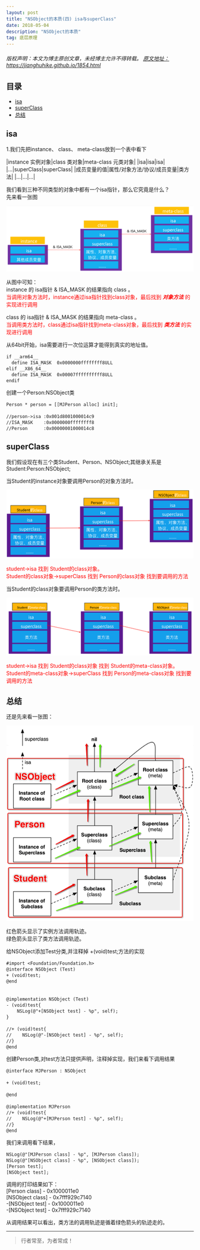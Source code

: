 ```yaml
---
layout: post
title: "NSObject的本质(四) isa与superClass"
date: 2018-05-04
description: "NSObject的本质"
tag: 底层原理
---
```



<h6>
  版权声明：本文为博主原创文章，未经博主允许不得转载。
  <a target="_blank" href="https://jianghuhike.github.io/1854.html">
  原文地址：https://jianghuhike.github.io/1854.html 
  </a>
</h6>




## 目录


- [isa](#content1)   
- [superClass](#content2)   
- [总结](#content3) 



<!-- ************************************************ -->
## <a id="content1"></a>isa
1.我们先把instance、 class、 meta-class放到一个表中看下

|instance 实例对象|class 类对象|meta-class 元类对象|
|isa|isa|isa|
|...|superClass|superClass|
|成员变量的值|属性/对象方法/协议/成员变量|类方法|
|...|...|...|

我们看到三种不同类型的对象中都有一个isa指针，那么它究竟是什么？    
先来看一张图     

<img src="/images/underlying/oc2.png" alt="img">

从图中可知：    
instance 的 isa指针 & ISA_MASK 的结果指向 class 。    
<span style="color:red">当调用对象方法时，instance通过isa指针找到class对象，最后找到 ***对象方法*** 的实现进行调用</span>    


class 的 isa指针 & ISA_MASK 的结果指向 meta-class 。     
<span style="color:red">当调用类方法时，class通过isa指针找到meta-class对象，最后找到 ***类方法*** 的实现进行调用</span>    

从64bit开始，isa需要进行一次位运算才能得到真实的地址值。
```objc
if __arm64__
  define ISA_MASK  0x0000000ffffffff8ULL
elif __X86_64__
  define ISA_MASK  0x00007ffffffffff8ULL
endif
```
创建一个Person:NSObject类
```objc
Person * person = [[MJPerson alloc] init];

//person->isa :0x001d8001000014c9
//ISA_MASK    :0x0000000ffffffff8
//Person      :0x00000001000014c8
```




<!-- ************************************************ -->
## <a id="content2"></a>superClass

我们假设现在有三个类Student、Person、NSObject;其继承关系是Student:Person:NSObject;    

当Student的instance对象要调用Person的对象方法时。

<img src="/images/underlying/oc3.png" alt="img">

<span style='color:red'>student->isa 找到 Student的class对象。</span>     
<span style='color:red'>Student的class对象->superClass  找到  Person的class对象   找到要调用的方法</span>

当Student的class对象要调用Person的类方法时。

<img src="/images/underlying/oc4.png" alt="img">

<span style='color:red'>student->isa 找到 Student的class对象 找到 Student的meta-class对象。</span>     
<span style='color:red'>Student的meta-class对象->superClass  找到  Person的meta-class对象   找到要调用的方法</span>



<!-- ************************************************ -->
## <a id="content3"></a>总结

还是先来看一张图：

<img src="/images/underlying/oc5.png" alt="img">

红色箭头显示了实例方法调用轨迹。    
绿色箭头显示了类方法调用轨迹。     

给NSObject添加Test分类,并注释掉 +(void)test;方法的实现

```objc
#import <Foundation/Foundation.h>
@interface NSObject (Test)
+ (void)test;
@end


@implementation NSObject (Test)
- (void)test{
    NSLog(@"+[NSObject test] - %p", self);
}

//+ (void)test{
//    NSLog(@"-[NSObject test] - %p", self);
//}
@end
```

创建Person类,对test方法只提供声明，注释掉实现，我们来看下调用结果
```objc
@interface MJPerson : NSObject

+ (void)test;

@end

@implementation MJPerson
//+ (void)test{
//    NSLog(@"+[MJPerson test] - %p", self);
//}
@end
```

我们来调用看下结果，
```objc
NSLog(@"[MJPerson class] - %p", [MJPerson class]);
NSLog(@"[NSObject class] - %p", [NSObject class]);
[Person test];
[NSObject test];
```

调用的打印结果如下：     
[Person class] - 0x1000011e0      
[NSObject class] - 0x7fff929c7140     
-[NSObject test] - 0x1000011e0     
-[NSObject test] - 0x7fff929c7140              

从调用结果可以看出，类方法的调用轨迹是循着绿色箭头的轨迹走的。    





----------
>  行者常至，为者常成！


